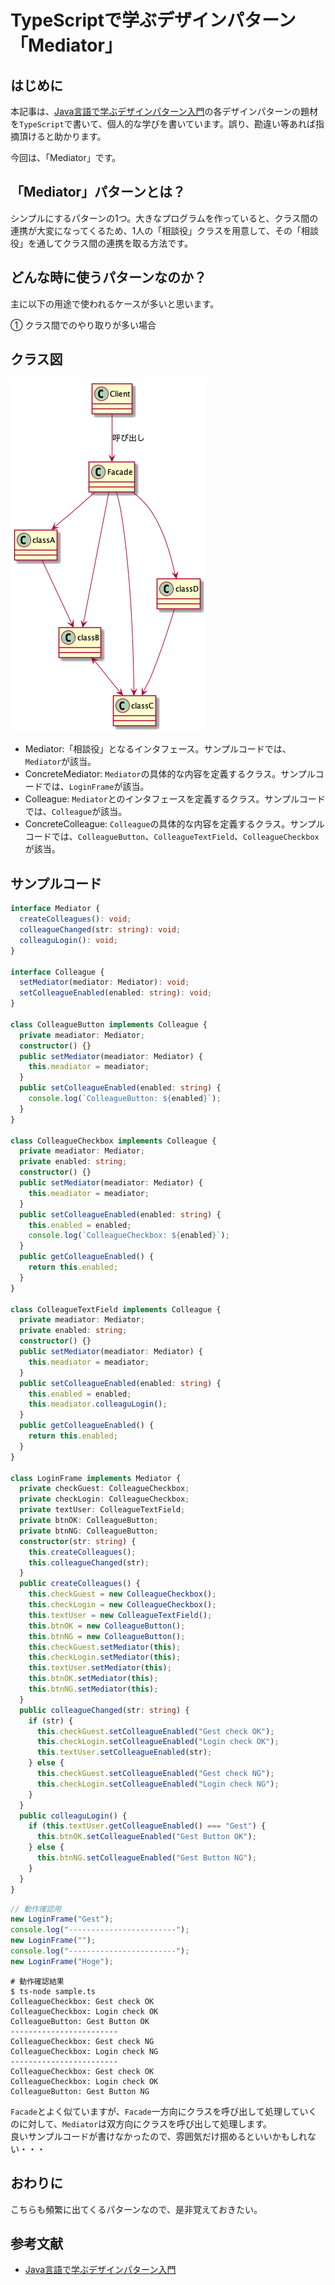 # TypeScriptで学ぶデザインパターン「Mediator」
## はじめに
本記事は、[Java言語で学ぶデザインパターン入門](https://www.amazon.co.jp/%E5%A2%97%E8%A3%9C%E6%94%B9%E8%A8%82%E7%89%88-Java%E8%A8%80%E8%AA%9E%E3%81%A7%E5%AD%A6%E3%81%B6%E3%83%87%E3%82%B6%E3%82%A4%E3%83%B3%E3%83%91%E3%82%BF%E3%83%BC%E3%83%B3%E5%85%A5%E9%96%80-%E7%B5%90%E5%9F%8E-%E6%B5%A9-ebook/dp/B00I8ATHGW/ref=sr_1_1?__mk_ja_JP=%E3%82%AB%E3%82%BF%E3%82%AB%E3%83%8A&dchild=1&keywords=Java%E8%A8%80%E8%AA%9E%E3%81%A7%E5%AD%A6%E3%81%B6%E3%83%87%E3%82%B6%E3%82%A4%E3%83%B3%E3%83%91%E3%82%BF%E3%83%BC%E3%83%B3%E5%85%A5%E9%96%80&qid=1588525185&sr=8-1)の各デザインパターンの題材を`TypeScript`で書いて、個人的な学びを書いています。誤り、勘違い等あれば指摘頂けると助かります。  
  
今回は、「Mediator」です。  

## 「Mediator」パターンとは？
シンプルにするパターンの1つ。大きなプログラムを作っていると、クラス間の連携が大変になってくるため、1人の「相談役」クラスを用意して、その「相談役」を通してクラス間の連携を取る方法です。

## どんな時に使うパターンなのか？
主に以下の用途で使われるケースが多いと思います。  
  
① クラス間でのやり取りが多い場合

## クラス図
![MediatorClassDiagram](https://github.com/Kodak4400/DesignPattern/blob/master/Facade/Facade.png)

- Mediator:「相談役」となるインタフェース。サンプルコードでは、`Mediator`が該当。
- ConcreteMediator: `Mediator`の具体的な内容を定義するクラス。サンプルコードでは、`LoginFrame`が該当。
- Colleague: `Mediator`とのインタフェースを定義するクラス。サンプルコードでは、`Colleague`が該当。
- ConcreteColleague: `Colleague`の具体的な内容を定義するクラス。サンプルコードでは、`ColleagueButton`、`ColleagueTextField`、`ColleagueCheckbox`が該当。

## サンプルコード
```TypeScript:Mediator.ts
interface Mediator {
  createColleagues(): void;
  colleagueChanged(str: string): void;
  colleaguLogin(): void;
}

interface Colleague {
  setMediator(mediator: Mediator): void;
  setColleagueEnabled(enabled: string): void;
}

class ColleagueButton implements Colleague {
  private meadiator: Mediator;
  constructor() {}
  public setMediator(meadiator: Mediator) {
    this.meadiator = meadiator;
  }
  public setColleagueEnabled(enabled: string) {
    console.log(`ColleagueButton: ${enabled}`);
  }
}

class ColleagueCheckbox implements Colleague {
  private meadiator: Mediator;
  private enabled: string;
  constructor() {}
  public setMediator(meadiator: Mediator) {
    this.meadiator = meadiator;
  }
  public setColleagueEnabled(enabled: string) {
    this.enabled = enabled;
    console.log(`ColleagueCheckbox: ${enabled}`);
  }
  public getColleagueEnabled() {
    return this.enabled;
  }
}

class ColleagueTextField implements Colleague {
  private meadiator: Mediator;
  private enabled: string;
  constructor() {}
  public setMediator(meadiator: Mediator) {
    this.meadiator = meadiator;
  }
  public setColleagueEnabled(enabled: string) {
    this.enabled = enabled;
    this.meadiator.colleaguLogin();
  }
  public getColleagueEnabled() {
    return this.enabled;
  }
}

class LoginFrame implements Mediator {
  private checkGuest: ColleagueCheckbox;
  private checkLogin: ColleagueCheckbox;
  private textUser: ColleagueTextField;
  private btnOK: ColleagueButton;
  private btnNG: ColleagueButton;
  constructor(str: string) {
    this.createColleagues();
    this.colleagueChanged(str);
  }
  public createColleagues() {
    this.checkGuest = new ColleagueCheckbox();
    this.checkLogin = new ColleagueCheckbox();
    this.textUser = new ColleagueTextField();
    this.btnOK = new ColleagueButton();
    this.btnNG = new ColleagueButton();
    this.checkGuest.setMediator(this);
    this.checkLogin.setMediator(this);
    this.textUser.setMediator(this);
    this.btnOK.setMediator(this);
    this.btnNG.setMediator(this);
  }
  public colleagueChanged(str: string) {
    if (str) {
      this.checkGuest.setColleagueEnabled("Gest check OK");
      this.checkLogin.setColleagueEnabled("Login check OK");
      this.textUser.setColleagueEnabled(str);
    } else {
      this.checkGuest.setColleagueEnabled("Gest check NG");
      this.checkLogin.setColleagueEnabled("Login check NG");
    }
  }
  public colleaguLogin() {
    if (this.textUser.getColleagueEnabled() === "Gest") {
      this.btnOK.setColleagueEnabled("Gest Button OK");
    } else {
      this.btnNG.setColleagueEnabled("Gest Button NG");
    }
  }
}
```

```TypeScript:Main.ts
// 動作確認用
new LoginFrame("Gest");
console.log("------------------------");
new LoginFrame("");
console.log("------------------------");
new LoginFrame("Hoge");
```

```shell:動作確認結果
# 動作確認結果
$ ts-node sample.ts 
ColleagueCheckbox: Gest check OK
ColleagueCheckbox: Login check OK
ColleagueButton: Gest Button OK
------------------------
ColleagueCheckbox: Gest check NG
ColleagueCheckbox: Login check NG
------------------------
ColleagueCheckbox: Gest check OK
ColleagueCheckbox: Login check OK
ColleagueButton: Gest Button NG
```
  
`Facade`とよく似ていますが、`Facade`一方向にクラスを呼び出して処理していくのに対して、`Mediator`は双方向にクラスを呼び出して処理します。  
良いサンプルコードが書けなかったので、雰囲気だけ掴めるといいかもしれない・・・

## おわりに
こちらも頻繁に出てくるパターンなので、是非覚えておきたい。

## 参考文献
- [Java言語で学ぶデザインパターン入門](https://www.amazon.co.jp/%E5%A2%97%E8%A3%9C%E6%94%B9%E8%A8%82%E7%89%88-Java%E8%A8%80%E8%AA%9E%E3%81%A7%E5%AD%A6%E3%81%B6%E3%83%87%E3%82%B6%E3%82%A4%E3%83%B3%E3%83%91%E3%82%BF%E3%83%BC%E3%83%B3%E5%85%A5%E9%96%80-%E7%B5%90%E5%9F%8E-%E6%B5%A9-ebook/dp/B00I8ATHGW/ref=sr_1_1?__mk_ja_JP=%E3%82%AB%E3%82%BF%E3%82%AB%E3%83%8A&dchild=1&keywords=Java%E8%A8%80%E8%AA%9E%E3%81%A7%E5%AD%A6%E3%81%B6%E3%83%87%E3%82%B6%E3%82%A4%E3%83%B3%E3%83%91%E3%82%BF%E3%83%BC%E3%83%B3%E5%85%A5%E9%96%80&qid=1588525185&sr=8-1)
